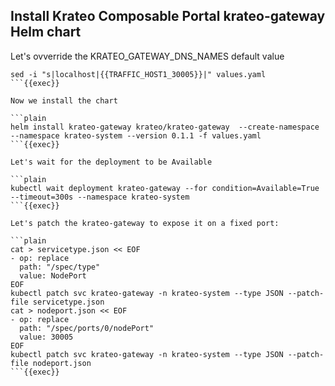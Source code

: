## Install Krateo Composable Portal krateo-gateway Helm chart
Let's ovverride the KRATEO_GATEWAY_DNS_NAMES default value

```plain
sed -i "s|localhost|{{TRAFFIC_HOST1_30005}}|" values.yaml
```{{exec}}

Now we install the chart

```plain
helm install krateo-gateway krateo/krateo-gateway  --create-namespace --namespace krateo-system --version 0.1.1 -f values.yaml
```{{exec}}

Let's wait for the deployment to be Available

```plain
kubectl wait deployment krateo-gateway --for condition=Available=True --timeout=300s --namespace krateo-system
```{{exec}}

Let's patch the krateo-gateway to expose it on a fixed port:

```plain
cat > servicetype.json << EOF
- op: replace
  path: "/spec/type"
  value: NodePort
EOF
kubectl patch svc krateo-gateway -n krateo-system --type JSON --patch-file servicetype.json
cat > nodeport.json << EOF
- op: replace
  path: "/spec/ports/0/nodePort"
  value: 30005
EOF
kubectl patch svc krateo-gateway -n krateo-system --type JSON --patch-file nodeport.json
```{{exec}}
